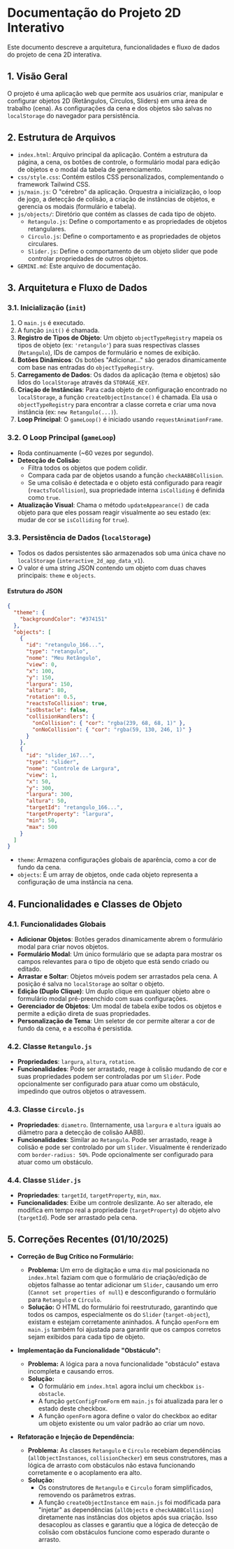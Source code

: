 # Documentação do Projeto 2D Interativo

Este documento descreve a arquitetura, funcionalidades e fluxo de dados do projeto de cena 2D interativa.

## 1. Visão Geral

O projeto é uma aplicação web que permite aos usuários criar, manipular e configurar objetos 2D (Retângulos, Círculos, Sliders) em uma área de trabalho (cena). As configurações da cena e dos objetos são salvas no `localStorage` do navegador para persistência.

## 2. Estrutura de Arquivos

- `index.html`: Arquivo principal da aplicação. Contém a estrutura da página, a cena, os botões de controle, o formulário modal para edição de objetos e o modal da tabela de gerenciamento.
- `css/style.css`: Contém estilos CSS personalizados, complementando o framework Tailwind CSS.
- `js/main.js`: O "cérebro" da aplicação. Orquestra a inicialização, o loop de jogo, a detecção de colisão, a criação de instâncias de objetos, e gerencia os modais (formulário e tabela).
- `js/objects/`: Diretório que contém as classes de cada tipo de objeto.
  - `Retangulo.js`: Define o comportamento e as propriedades de objetos retangulares.
  - `Circulo.js`: Define o comportamento e as propriedades de objetos circulares.
  - `Slider.js`: Define o comportamento de um objeto slider que pode controlar propriedades de outros objetos.
- `GEMINI.md`: Este arquivo de documentação.

## 3. Arquitetura e Fluxo de Dados

### 3.1. Inicialização (`init`)

1.  O `main.js` é executado.
2.  A função `init()` é chamada.
3.  **Registro de Tipos de Objeto**: Um objeto `objectTypeRegistry` mapeia os tipos de objeto (ex: `'retangulo'`) para suas respectivas classes (`Retangulo`), IDs de campos de formulário e nomes de exibição.
4.  **Botões Dinâmicos**: Os botões "Adicionar..." são gerados dinamicamente com base nas entradas do `objectTypeRegistry`.
5.  **Carregamento de Dados**: Os dados da aplicação (tema e objetos) são lidos do `localStorage` através da `STORAGE_KEY`.
6.  **Criação de Instâncias**: Para cada objeto de configuração encontrado no `localStorage`, a função `createObjectInstance()` é chamada. Ela usa o `objectTypeRegistry` para encontrar a classe correta e criar uma nova instância (ex: `new Retangulo(...)`).
7.  **Loop Principal**: O `gameLoop()` é iniciado usando `requestAnimationFrame`.

### 3.2. O Loop Principal (`gameLoop`)

- Roda continuamente (~60 vezes por segundo).
- **Detecção de Colisão**:
  - Filtra todos os objetos que podem colidir.
  - Compara cada par de objetos usando a função `checkAABBCollision`.
  - Se uma colisão é detectada e o objeto está configurado para reagir (`reactsToCollision`), sua propriedade interna `isColliding` é definida como `true`.
- **Atualização Visual**: Chama o método `updateAppearance()` de cada objeto para que eles possam reagir visualmente ao seu estado (ex: mudar de cor se `isColliding` for `true`).

### 3.3. Persistência de Dados (`localStorage`)

- Todos os dados persistentes são armazenados sob uma única chave no `localStorage` (`interactive_2d_app_data_v1`).
- O valor é uma string JSON contendo um objeto com duas chaves principais: `theme` e `objects`.

#### Estrutura do JSON

```json
{
  "theme": {
    "backgroundColor": "#374151"
  },
  "objects": [
    {
      "id": "retangulo_166...",
      "type": "retangulo",
      "nome": "Meu Retângulo",
      "view": 0,
      "x": 100,
      "y": 150,
      "largura": 150,
      "altura": 80,
      "rotation": 0.5,
      "reactsToCollision": true,
      "isObstacle": false,
      "collisionHandlers": {
        "onCollision": { "cor": "rgba(239, 68, 68, 1)" },
        "onNoCollision": { "cor": "rgba(59, 130, 246, 1)" }
      }
    },
    {
      "id": "slider_167...",
      "type": "slider",
      "nome": "Controle de Largura",
      "view": 1,
      "x": 50,
      "y": 300,
      "largura": 300,
      "altura": 50,
      "targetId": "retangulo_166...",
      "targetProperty": "largura",
      "min": 50,
      "max": 500
    }
  ]
}
```

- `theme`: Armazena configurações globais de aparência, como a cor de fundo da cena.
- `objects`: É um array de objetos, onde cada objeto representa a configuração de uma instância na cena.

## 4. Funcionalidades e Classes de Objeto

### 4.1. Funcionalidades Globais

- **Adicionar Objetos**: Botões gerados dinamicamente abrem o formulário modal para criar novos objetos.
- **Formulário Modal**: Um único formulário que se adapta para mostrar os campos relevantes para o tipo de objeto que está sendo criado ou editado.
- **Arrastar e Soltar**: Objetos móveis podem ser arrastados pela cena. A posição é salva no `localStorage` ao soltar o objeto.
- **Edição (Duplo Clique)**: Um duplo clique em qualquer objeto abre o formulário modal pré-preenchido com suas configurações.
- **Gerenciador de Objetos**: Um modal de tabela exibe todos os objetos e permite a edição direta de suas propriedades.
- **Personalização de Tema**: Um seletor de cor permite alterar a cor de fundo da cena, e a escolha é persistida.

### 4.2. Classe `Retangulo.js`

- **Propriedades**: `largura`, `altura`, `rotation`.
- **Funcionalidades**: Pode ser arrastado, reage à colisão mudando de cor e suas propriedades podem ser controladas por um `Slider`. Pode opcionalmente ser configurado para atuar como um obstáculo, impedindo que outros objetos o atravessem.

### 4.3. Classe `Circulo.js`

- **Propriedades**: `diametro`. (Internamente, usa `largura` e `altura` iguais ao diâmetro para a detecção de colisão AABB).
- **Funcionalidades**: Similar ao `Retangulo`. Pode ser arrastado, reage à colisão e pode ser controlado por um `Slider`. Visualmente é renderizado com `border-radius: 50%`. Pode opcionalmente ser configurado para atuar como um obstáculo.

### 4.4. Classe `Slider.js`

- **Propriedades**: `targetId`, `targetProperty`, `min`, `max`.
- **Funcionalidades**: Exibe um controle deslizante. Ao ser alterado, ele modifica em tempo real a propriedade (`targetProperty`) do objeto alvo (`targetId`). Pode ser arrastado pela cena.

## 5. Correções Recentes (01/10/2025)

- **Correção de Bug Crítico no Formulário:**
  - **Problema:** Um erro de digitação e uma `div` mal posicionada no `index.html` faziam com que o formulário de criação/edição de objetos falhasse ao tentar adicionar um `Slider`, causando um erro (`Cannot set properties of null`) e desconfigurando o formulário para `Retangulo` e `Círculo`.
  - **Solução:** O HTML do formulário foi reestruturado, garantindo que todos os campos, especialmente os do `Slider` (`target-object`), existam e estejam corretamente aninhados. A função `openForm` em `main.js` também foi ajustada para garantir que os campos corretos sejam exibidos para cada tipo de objeto.

- **Implementação da Funcionalidade "Obstáculo":**
  - **Problema:** A lógica para a nova funcionalidade "obstáculo" estava incompleta e causando erros.
  - **Solução:**
    - O formulário em `index.html` agora inclui um checkbox `is-obstacle`.
    - A função `getConfigFromForm` em `main.js` foi atualizada para ler o estado deste checkbox.
    - A função `openForm` agora define o valor do checkbox ao editar um objeto existente ou um valor padrão ao criar um novo.

- **Refatoração e Injeção de Dependência:**
  - **Problema:** As classes `Retangulo` e `Circulo` recebiam dependências (`allObjectInstances`, `collisionChecker`) em seus construtores, mas a lógica de arrasto com obstáculos não estava funcionando corretamente e o acoplamento era alto.
  - **Solução:**
    - Os construtores de `Retangulo` e `Circulo` foram simplificados, removendo os parâmetros extras.
    - A função `createObjectInstance` em `main.js` foi modificada para "injetar" as dependências (`allObjects` e `checkAABBCollision`) diretamente nas instâncias dos objetos após sua criação. Isso desacoplou as classes e garantiu que a lógica de detecção de colisão com obstáculos funcione como esperado durante o arrasto.
